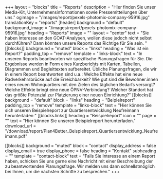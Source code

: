 +++
layout = "blocks"
title = "Reports"
description = "Hier finden Sie unser Media-Kit, Unternehmensinformationen sowie Pressemitteilungen über uns."
ogimage = "/images/report/pexels-photomix-company-95916.jpg"
translationKey = "reports"
[header]
background = "default"
background_image = "/images/report/pexels-photomix-company-95916.jpg"
heading = "Reports"
image = ""
layout = "center"
text = "Sie haben Interesse an den GOAT-Analysen, wollen diese jedoch nicht selbst durchführen? Dann könnten unsere Reports das Richtige für Sie sein. "
[[blocks]]
background = "muted"
block = "links"
heading = "Was ist ein Report?"
padding_top = "remove"
template = "links-block"
text = "In unseren Reports beantworten wir spezifische Planungsfragen für Sie. Die Ergebnisse werden in Form eines Kurzberichts mit Karten, Tabellen, Diagrammen und Begleittexten aufbereitet. Übliche Planungsfragen, die wir in einem Report beantworten sind u.a.: Welche Effekte hat eine neue Radverkehrsbrücke auf die Erreichbarkeit? Wie gut sind die Bewohner:innen eines neuen Wohnquartiers mit den Zielen des täglichen Bedarfs versorgt? Welche Effekte bringt eine neue ÖPNV-Verbindung? Welcher Standort hat das größte Potenzial zur Platzierung einer neuen Einrichtung?"
[[blocks]]
background = "default"
block = "links"
heading = "Beipielreport"
padding_top = "remove"
template = "links-block"
text = "Hier können Sie sich unseren Beispielreport zur Quartiersentwicklung Neufreimann herunterladen:"
[[blocks.links]]
heading = "Beispielreport"
icon = ""
page = ""
text = "Hier können Sie unseren Beispielreport herunterladen."
download_url = "/download/report/Plan4Better_Beispielreport_Quartiersentwicklung_Neufreimann.pdf"

[[blocks]]
background = "muted"
block = "contact"
display_address = false
display_email = true
display_phone = false
heading = "Kontakt"
subheading = ""
template = "contact-block"
text = "Falls Sie Interesse an einem Report haben, schicken Sie uns gerne eine Nachricht mit einer Beschreibung der zu beantwortenden Planungsfrage. Wir melden uns dann schnellstmöglich bei Ihnen, um die nächsten Schritte zu besprechen."
+++




